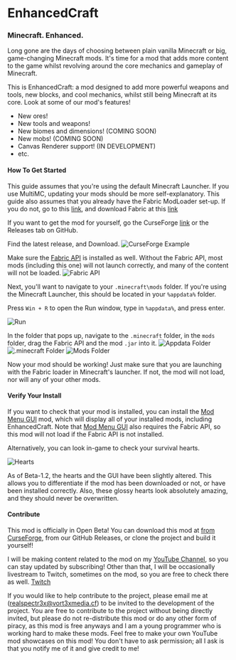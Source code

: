 # EnhancedCraft
### Minecraft. Enhanced.

Long gone are the days of choosing between plain vanilla Minecraft or big, game-changing Minecraft mods. It's time for a mod that adds more content to the game whilst revolving around the core mechanics and gameplay of Minecraft.

This is EnhancedCraft: a mod designed to add more powerful weapons and tools, new blocks, and cool mechanics, whilst still being Minecraft at its core. Look at some of our mod's features!
- New ores!
- New tools and weapons!
- New biomes and dimensions! (COMING SOON)
- New mobs! (COMING SOON)
- Canvas Renderer support! (IN DEVELOPMENT)
- etc.
#### How To Get Started

This guide assumes that you're using the default Minecraft Launcher. If you use MultiMC, updating your mods should be more self-explanatory. This guide also assumes that you already have the Fabric ModLoader set-up. If you do not, go to this [link](https://fabricmc.net/wiki/install "Fabric Installation Guide"), and download Fabric at this [link](https://fabricmc.net/use/ "Fabric Download Link")

If you want to get the mod for yourself, go the CurseForge [link](https://www.curseforge.com/minecraft/mc-mods/enhancedcraft/ "yes") or the Releases tab on GitHub.

Find the latest release, and Download.
![CurseForge Example](https://i.gyazo.com/c1e6210caae86852853605417f57cd17.png "CurseForge")

Make sure the [Fabric API](https://gyazo.com/33cc93e6d6e13b3963397a0a3c5e1906 "Required By The Mod") is installed as well. Without the Fabric API, most mods (including this one) will not launch correctly, and many of the content will not be loaded.
![Fabric API](https://i.gyazo.com/33cc93e6d6e13b3963397a0a3c5e1906.png "Fabric API")

Next, you'll want to navigate to your `.minecraft\mods` folder. If you're using the Minecraft Launcher, this should be located in your `%appdata%` folder.

Press `Win + R` to open the Run window, type in `%appdata%`, and press enter.

![Run](https://i.gyazo.com/92427c24b8b1d6ee3b2900ec3c322f03.png "Run")

In the folder that pops up, navigate to the `.minecraft` folder, in the `mods` folder, drag the Fabric API and the mod `.jar` into it.
![Appdata Folder](https://i.gyazo.com/06fd462125393d22c9ac6db03e2a40d9.png "Appdata Directory")
![.minecraft Folder](https://i.gyazo.com/e735a1f171288c872b4afc385cea1cbe.png ".minecraft Directory")
![Mods Folder](https://i.gyazo.com/9c7adad429c019d033cdcc3d38ebf9b3.png "Mod Directory")

Now your mod should be working! Just make sure that you are launching with the Fabric loader in Minecraft's launcher. If not, the mod will not load, nor will any of your other mods.

#### Verify Your Install

If you want to check that your mod is installed, you can install the [Mod Menu GUI](https://www.curseforge.com/minecraft/mc-mods/modmenu "Mod Menu GUI") mod, which will display all of your installed mods, including EnhancedCraft. Note that [Mod Menu GUI](https://www.curseforge.com/minecraft/mc-mods/modmenu "Mod Menu GUI") also requires the Fabric API, so this mod will not load if the Fabric API is not installed.

Alternatively, you can look in-game to check your survival hearts.

![Hearts](https://i.imgur.com/BbbeKsL.png "Hearts")

As of Beta-1.2, the hearts and the GUI have been slightly altered. This allows you to differentiate if the mod has been downloaded or not, or have been installed correctly. Also, these glossy hearts look absolutely amazing, and they should never be overwritten.

#### Contribute
This mod is officially in Open Beta! You can download this mod at [from CurseForge](https://www.curseforge.com/minecraft/mc-mods/enhancedcraft/ "yes"), from our GitHub Releases, or clone the project and build it yourself!

I will be making content related to the mod on my [YouTube Channel](https://youtube.com/c/Spectr3x "Spectr3x's YouTube Channel"), so you can stay updated by subscribing! Other than that, I will be occasionally livestream to Twitch, sometimes on the mod, so you are free to check there as well. [Twitch](https://www.twitch.tv/realspectr3x "My Inactive Twitch")

If you would like to help contribute to the project, please email me at (realspectr3x@vort3xmedia.cf) to be invited to the development of the project. You are free to contribute to the project without being directly invited, but please do not re-distribute this mod or do any other form of piracy, as this mod is free anyways and I am a young programmer who is working hard to make these mods. Feel free to make your own YouTube mod showcases on this mod! You don't have to ask permission; all I ask is that you notify me of it and give credit to me!
